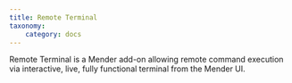 ```yaml
---
title: Remote Terminal
taxonomy:
    category: docs
---
```


Remote Terminal is a Mender add-on allowing remote command execution
via interactive, live, fully functional terminal from the Mender UI.

